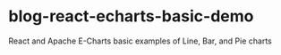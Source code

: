 # blog-react-echarts-basic-demo
React and Apache E-Charts basic examples of Line, Bar, and Pie charts
